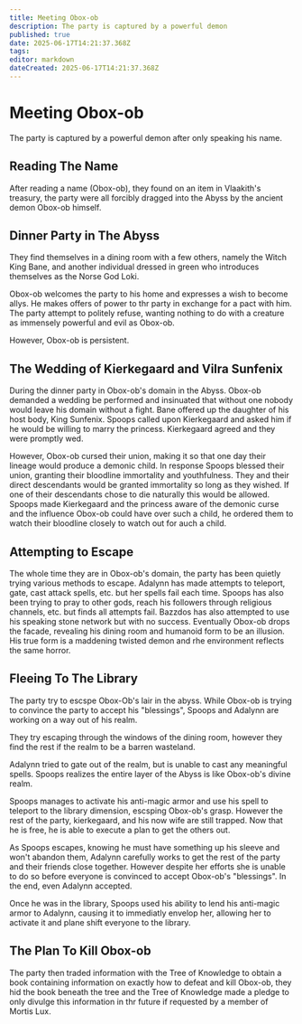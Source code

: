 ```yaml
---
title: Meeting Obox-ob
description: The party is captured by a powerful demon
published: true
date: 2025-06-17T14:21:37.368Z
tags: 
editor: markdown
dateCreated: 2025-06-17T14:21:37.368Z
---
```


# Meeting Obox-ob
The party is captured by a powerful demon after only speaking his name.


## Reading The Name
After reading a name (Obox-ob), they found on an item in Vlaakith's treasury, the party were all forcibly dragged into the Abyss by the ancient demon Obox-ob himself.


## Dinner Party in The Abyss
They find themselves in a dining room with a few others, namely the Witch King Bane, and another individual dressed in green who introduces themselves as the Norse God Loki.

Obox-ob welcomes the party to his home and expresses a wish to become allys. He makes offers of power to thr party in exchange for a pact with him. The party attempt to politely refuse, wanting nothing to do with a creature as immensely powerful and evil as Obox-ob.

However, Obox-ob is persistent.


## The Wedding of Kierkegaard and Vilra Sunfenix
During the dinner party in Obox-ob's domain in the Abyss. Obox-ob demanded a wedding be performed and insinuated that without one nobody would leave his domain without a fight. Bane offered up the daughter of his host body, King Sunfenix. Spoops called upon Kierkegaard and asked him if he would be willing to marry the princess. Kierkegaard agreed and they were promptly wed. 

However, Obox-ob cursed their union, making it so that one day their lineage would produce a demonic child. In response Spoops blessed their union, granting their bloodline immortality and youthfulness. They and their direct descendants would be granted immortality so long as they wished. If one of their descendants chose to die naturally this would be allowed. Spoops made Kierkegaard and the princess aware of the demonic curse and the influence Obox-ob could have over such a child, he ordered them to watch their bloodline closely to watch out for auch a child.


## Attempting to Escape
The whole time they are in Obox-ob's domain, the party has been quietly trying various methods to escape. Adalynn has made attempts to teleport, gate, cast attack spells, etc. but her spells fail each time. Spoops has also been trying to pray to other gods, reach his followers through religious channels, etc. but finds all attempts fail. Bazzdos has also attempted to use his speaking stone network but with no success. Eventually Obox-ob drops the facade, revealing his dining room and humanoid form to be an illusion. His true form is a maddening twisted demon and rhe environment reflects the same horror.


## Fleeing To The Library
The party try to escspe Obox-Ob's lair in the abyss. While Obox-ob is trying to convince the party to accept his "blessings", Spoops and Adalynn are working on a way out of his realm.

They try escaping through the windows of the dining room, however they find the rest if the realm to be a barren wasteland.

Adalynn tried to gate out of the realm, but is unable to cast any meaningful spells. Spoops realizes the entire layer of the Abyss is like Obox-ob's divine realm. 

Spoops manages to activate his anti-magic armor and use his spell to teleport to the library dimension, escsping Obox-ob's grasp. However the rest of the party, kierkegaard, and his now wife are still trapped. Now that he is free, he is able to execute a plan to get the others out. 

As Spoops escapes, knowing he must have something up his sleeve and won't abandon them, Adalynn carefully works to get the rest of the party and their friends close together. However despite her efforts she is unable to do so before everyone is convinced to accept Obox-ob's "blessings". In the end, even Adalynn accepted. 

Once he was in the library, Spoops used his ability to lend his anti-magic armor to Adalynn, causing it to immediatly envelop her, allowing her to activate it and plane shift everyone to the library.


## The Plan To Kill Obox-ob
The party then traded information with the Tree of Knowledge to obtain a book containing information on exactly how to defeat and kill Obox-ob, they hid the book beneath the tree and the Tree of Knowledge made a pledge to only divulge this information in thr future if requested by a member of Mortis Lux.